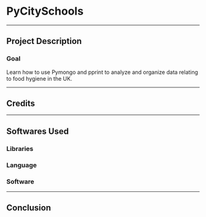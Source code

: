# PyCitySchools
------------
## Project Description

### Goal
Learn how to use Pymongo and pprint to analyze and organize data relating to food hygiene in the UK. 

------------
## Credits

------------
## Softwares Used
### Libraries

### Language

### Software

------------
## 

## Conclusion
